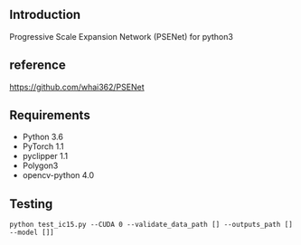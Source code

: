 ## Introduction
Progressive Scale Expansion Network (PSENet) for python3

## reference
https://github.com/whai362/PSENet 

## Requirements
* Python 3.6
* PyTorch 1.1
* pyclipper 1.1
* Polygon3 
* opencv-python 4.0

## Testing
```
python test_ic15.py --CUDA 0 --validate_data_path [] --outputs_path [] --model []]
```


